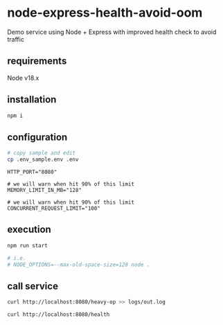 # node-express-health-avoid-oom

Demo service using Node + Express with improved health check to avoid traffic

## requirements

Node v18.x

## installation

```sh
npm i
```

## configuration

```sh
# copy sample and edit
cp .env_sample.env .env
```

```plain
HTTP_PORT="8080"

# we will warn when hit 90% of this limit
MEMORY_LIMIT_IN_MB="128"

# we will warn when hit 90% of this limit
CONCURRENT_REQUEST_LIMIT="100"
```

## execution

```sh
npm run start

# i.e.
# NODE_OPTIONS=--max-old-space-size=128 node .
```

## call service

```sh
curl http://localhost:8080/heavy-op >> logs/out.log

curl http://localhost:8080/health
```
